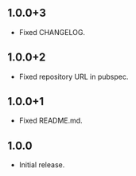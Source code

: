 ## 1.0.0+3
- Fixed CHANGELOG.

## 1.0.0+2
- Fixed repository URL in pubspec.

## 1.0.0+1
- Fixed README.md.

## 1.0.0
- Initial release.
